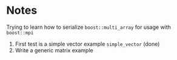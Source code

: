 Notes
===

Trying to learn how to serialize `boost::multi_array` for usage with `boost::mpi`

1. First test is a simple vector example `simple_vector` (done)
2. Write a generic matrix example
